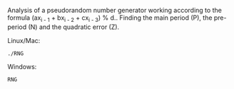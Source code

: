 Analysis of a pseudorandom number generator working according to the formula (ax<sub>i - 1</sub> + bx<sub>i - 2</sub> + cx<sub>i - 3</sub>) % d.. Finding the main period (P), the pre-period (N) and the quadratic error (Z).

Linux/Mac:
```
./RNG
```

Windows:
```
RNG
```
